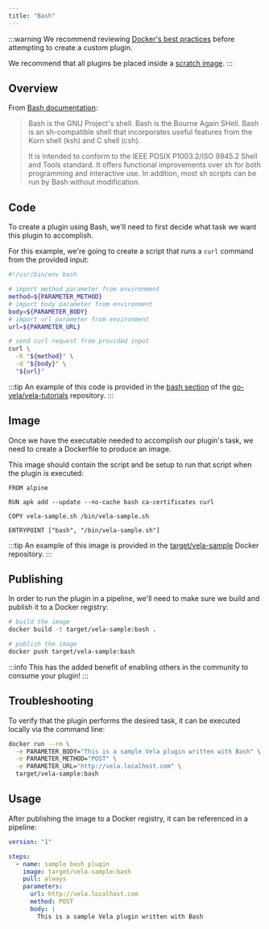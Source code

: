 ```yaml
---
title: "Bash"
---
```


:::warning
We recommend reviewing [Docker's best practices](https://docs.docker.com/develop/develop-images/dockerfile_best-practices/) before attempting to create a custom plugin.

We recommend that all plugins be placed inside a [scratch image](https://hub.docker.com/_/scratch).
:::

## Overview

From [Bash documentation](https://www.gnu.org/software/bash/):

> Bash is the GNU Project's shell. Bash is the Bourne Again SHell. Bash is an sh-compatible shell that incorporates useful features from the Korn shell (ksh) and C shell (csh).
>
> It is intended to conform to the IEEE POSIX P1003.2/ISO 9945.2 Shell and Tools standard. It offers functional improvements over sh for both programming and interactive use. In addition, most sh scripts can be run by Bash without modification.

## Code

To create a plugin using Bash, we'll need to first decide what task we want this plugin to accomplish.

For this example, we're going to create a script that runs a `curl` command from the provided input:

```sh
#!/usr/bin/env bash

# import method parameter from environment
method=${PARAMETER_METHOD}
# import body parameter from environment
body=${PARAMETER_BODY}
# import url parameter from environment
url=${PARAMETER_URL}

# send curl request from provided input
curl \
  -X "${method}" \
  -d "${body}" \
  "${url}"
```

:::tip
An example of this code is provided in the [bash section](https://github.com/go-vela/vela-tutorials/tree/main/plugins/bash) of the [go-vela/vela-tutorials](https://github.com/go-vela/vela-tutorials/tree/main/plugins) repository.
:::

## Image

Once we have the executable needed to accomplish our plugin's task, we need to create a Dockerfile to produce an image.

This image should contain the script and be setup to run that script when the plugin is executed:

```docker
FROM alpine

RUN apk add --update --no-cache bash ca-certificates curl

COPY vela-sample.sh /bin/vela-sample.sh

ENTRYPOINT ["bash", "/bin/vela-sample.sh"]
```

:::tip
An example of this image is provided in the [target/vela-sample](https://hub.docker.com/r/target/vela-sample) Docker repository.
:::

## Publishing

In order to run the plugin in a pipeline, we'll need to make sure we build and publish it to a Docker registry:

```sh
# build the image
docker build -t target/vela-sample:bash .

# publish the image
docker push target/vela-sample:bash
```

:::info
This has the added benefit of enabling others in the community to consume your plugin!
:::

## Troubleshooting

To verify that the plugin performs the desired task, it can be executed locally via the command line:

```sh
docker run --rm \
  -e PARAMETER_BODY="This is a sample Vela plugin written with Bash" \
  -e PARAMETER_METHOD="POST" \
  -e PARAMETER_URL="http://vela.localhost.com" \
  target/vela-sample:bash
```

## Usage

After publishing the image to a Docker registry, it can be referenced in a pipeline:

```yaml
version: "1"

steps:
  - name: sample bash plugin
    image: target/vela-sample:bash
    pull: always
    parameters:
      url: http://vela.localhost.com
      method: POST
      body: |
        This is a sample Vela plugin written with Bash
```